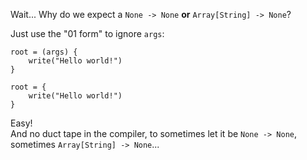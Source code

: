 Wait... Why do we expect a `None -> None` **or** `Array[String] -> None`?

Just use the "01 form" to ignore `args`:

```
root = (args) {
    write("Hello world!")
}
```
```
root = {
    write("Hello world!")
}
```

Easy!\
And no duct tape in the compiler, to sometimes let it be `None -> None`, sometimes `Array[String] -> None`...